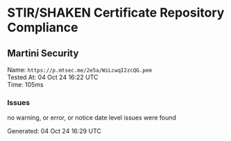 # STIR/SHAKEN Certificate Repository Compliance

## Martini Security

Name: `https://p.mtsec.me/2e5a/WiLcwqI2zcQG.pem`\
Tested At: 04 Oct 24 16:22 UTC\
Time: 105ms

### Issues

no warning, or error, or notice date level issues were found

Generated: 04 Oct 24 16:29 UTC
